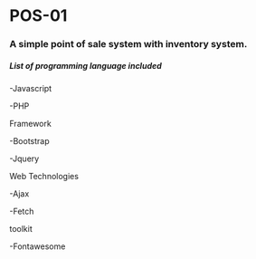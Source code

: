 # POS-01
<h3>A simple point of sale system with inventory system.</h3>


<h5>List of programming language included</h5>
<p>-Javascript</p>
<p>-PHP</p>

<p>Framework</p>
<p>-Bootstrap</p>
<p>-Jquery</p>

<p>Web Technologies</p>
<p>-Ajax</p>
<p>-Fetch</p>

<p>toolkit</p>
<p>-Fontawesome</p>





